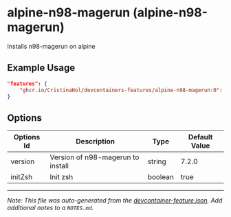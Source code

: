 
# alpine-n98-magerun (alpine-n98-magerun)

Installs n98-magerun on alpine

## Example Usage

```json
"features": {
    "ghcr.io/CristinaHol/devcontainers-features/alpine-n98-magerun:0": {}
}
```

## Options

| Options Id | Description | Type | Default Value |
|-----|-----|-----|-----|
| version | Version of n98-magerun to install | string | 7.2.0 |
| initZsh | Init zsh | boolean | true |



---

_Note: This file was auto-generated from the [devcontainer-feature.json](https://github.com/CristinaHol/devcontainers-features/blob/main/src/alpine-n98-magerun/devcontainer-feature.json).  Add additional notes to a `NOTES.md`._
